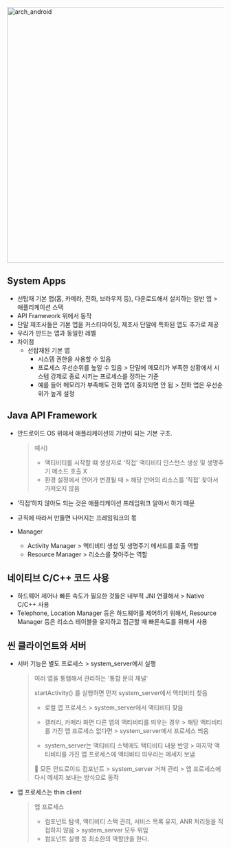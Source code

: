 <img width="593" alt="arch_android" src="https://github.com/gudrmsglgl/android_next_step/assets/16537977/3b15b592-6963-4e9e-9d81-eb497db6b57e">


## System Apps

- 선탑재 기본 앱(홈, 카메라, 전화, 브라우저 등), 다운로드해서 설치하는 일반 앱 > 애플리케이션 스택
- API Framework 위에서 동작
- 단말 제조사들은 기본 앱을 커스터마이징, 제조사 단말에 특화된 앱도 추가로 제공
- 우리가 만드는 앱과 동일한 레벨
- 차이점
    - 선탑재된 기본 앱
        - 시스템 권한을 사용할 수 있음
        - 프로세스 우선순위를 높일 수 있음 > 단말에 메모리가 부족한 상황에서 시스템 강제로 종료 시키는 프로세스를 정하는 기준
        - 예를 들어 메모리가 부족해도 전화 앱이 중지되면 안 됨 > 전화 앱은 우선순위가 높게 설정

## Java API Framework

- 안드로이드 OS 위에서 애플리케이션의 기반이 되는 기본 구조.

  > 예시)
  >
  > - 액티비티를 시작할 떄 생성자로 ‘직접’ 액티비티 인스턴스 생성 및 생명주기 메소드 호출 X
  > - 환경 설정에서 언어가 변경될 때 > 해당 언어의 리소스를 ‘직접’ 찾아서 가져오지 않음
- ‘직접’하지 않아도 되는 것은 애플리케이션 프레임워크 알아서 하기 때문
- 규칙에 따라서 만들면 나머지는 프레임워크의 몫
- Manager
    - Activity Manager > 액티비티 생성 및 생명주기 메서드를 호출 역할
    - Resource Manager > 리소스를 찾아주는 역할

## 네이티브 C/C++ 코드 사용
- 하드웨어 제어나 빠른 속도가 필요한 것들은 내부적 JNI 연결해서 > Native C/C++ 사용
- Telephone, Location Manager 등은 하드웨어를 제어하기 위해서, Resource Manager 등은 리소스 테이블을 유지하고 접근할 때 빠른속도를 위해서 사용

## 씬 클라이언트와 서버
- 서버 기능은 별도 프로세스 > system_server에서 실행
  > 여러 앱을 통햅해서 관리하는 '통합 문의 채널'
  > 
  > startActivity() 를 실행하면 먼저 system_server에서  액티비티 찾음
  > 
  > - 로컬 앱 프로세스 > system_server에서 액티비티 찾음
  > 
  > - 갤러리, 카메라 화면 다른 앱의 액티비티를 띄우는 경우 > 해당 액티비티를 가진 앱 프로세스 없다면 > system_server에서 프로세스 띄움
  > 
  > - system_server는 액티비티 스택에도 택티비티 내용 반영 > 마지막 액티비티를 가진 앱 프로세스에 액티비티 띄우라는 메세지 보냄
  >  
  > 📌 모든 안드로이드 컴포넌트 > system_server 거쳐 관리 > 앱 프로세스에 다시 메세지 보내는 방식으로 동작

- 앱 프로세스는 thin client
  > 앱 프로세스
  > - 컴포넌트 탐색, 액티비티 스택 관리, 서비스 목록 유지, ANR 처리등을 직접하지 않음 > system_server 모두 위임
  > - 컴포넌트 실행 등 최소한의 역할만을 한다.
  > 
